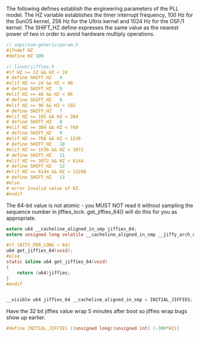 

The following defines establish the engineering parameters of the PLL model.
The HZ variable establishes the timer interrupt frequency, 100 Hz for the SunOS kernel, 256 Hz for the Ultrix kernel and 1024 Hz for the OSF/1 kernel.
The SHIFT_HZ define expresses the same value as the nearest power of two in order to avoid hardware multiply operations.

```c
// uapi/asm-generic/param.h
#ifndef HZ
#define HZ 100

```

```c
// linux/jiffies.h
#if HZ >= 12 && HZ < 24
# define SHIFT_HZ	4
#elif HZ >= 24 && HZ < 48
# define SHIFT_HZ	5
#elif HZ >= 48 && HZ < 96
# define SHIFT_HZ	6
#elif HZ >= 96 && HZ < 192
# define SHIFT_HZ	7
#elif HZ >= 192 && HZ < 384
# define SHIFT_HZ	8
#elif HZ >= 384 && HZ < 768
# define SHIFT_HZ	9
#elif HZ >= 768 && HZ < 1536
# define SHIFT_HZ	10
#elif HZ >= 1536 && HZ < 3072
# define SHIFT_HZ	11
#elif HZ >= 3072 && HZ < 6144
# define SHIFT_HZ	12
#elif HZ >= 6144 && HZ < 12288
# define SHIFT_HZ	13
#else
# error Invalid value of HZ.
#endif
```



The 64-bit value is not atomic - you MUST NOT read it without sampling the sequence number in jiffies_lock. get_jiffies_64() will do this for you as appropriate.
```c
extern u64 __cacheline_aligned_in_smp jiffies_64;
extern unsigned long volatile __cacheline_aligned_in_smp __jiffy_arch_data jiffies;

#if (BITS_PER_LONG < 64)
u64 get_jiffies_64(void);
#else
static inline u64 get_jiffies_64(void)
{
	return (u64)jiffies;
}
#endif


__visible u64 jiffies_64 __cacheline_aligned_in_smp = INITIAL_JIFFIES;
```

Have the 32 bit jiffies value wrap 5 minutes after boot so jiffies wrap bugs show up earlier.
```c
#define INITIAL_JIFFIES ((unsigned long)(unsigned int) (-300*HZ))
```
